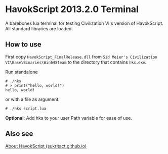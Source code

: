 # HavokScript 2013.2.0 Terminal
A barebones lua terminal for testing Civilization VI's version of HavokScript. All standard libraries are loaded.

## How to use
First copy `HavokScript_FinalRelease.dll` from `Sid Meier's Civilization VI\Base\Binaries\Win64Steam` to the directory that contains `hks.exe`.

Run standalone
```
# ./hks
# > print("hello, world!")
hello, world!
```
or with a file as argument.
```
# ./hks script.lua
```

**Optional**: Add hks to your user Path variable for ease of use.
## Also see
[About HavokScript (sukritact.github.io)](https://sukritact.github.io/civilization-modding-wiki/civ-6/lua/articles/About-HavokScript/)
